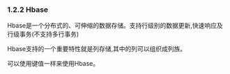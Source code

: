 ### 1.2.2 Hbase

Hbase是一个分布式的、可伸缩的数据存储。支持行级别的数据更新,快速响应及行级事务(不支持多行事务)

Hbase支持的一个重要特性就是列存储,其中的列可以组织成列族。

可以使用键值一样来使用Hbase。